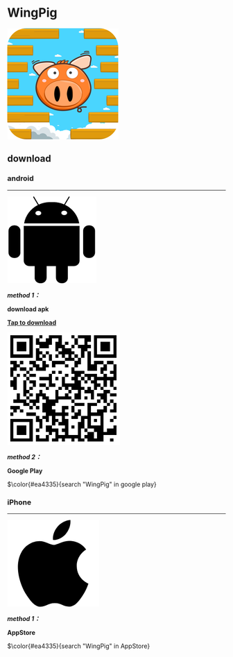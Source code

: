 # WingPig
![](image/Icon-256R.png)

## download


### android
---
![](image/android-black.png)

***method 1：***

**download apk**

  **[Tap to download](https://github.com/wadychou/WingPig/releases/download/1.0/WingPig.apk)**

  [![apk Download](image/android-apk.png "android apk download")](https://github.com/wadychou/WingPig/releases/download/1.0/WingPig.apk)

***method 2：***

**Google Play**

$\color{#ea4335}{search "WingPig" in google play}


### iPhone
---
![](image/iOS-black.png)

***method 1：***

**AppStore**

$\color{#ea4335}{search "WingPig" in AppStore}
